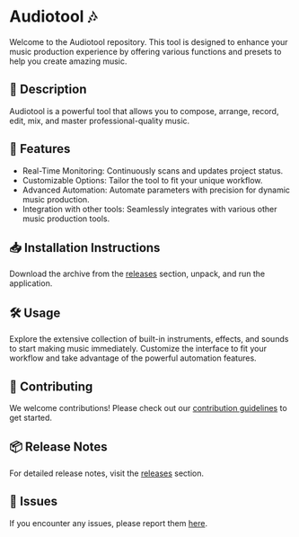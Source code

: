 
# Audiotool 🎶

Welcome to the Audiotool repository. This tool is designed to enhance your music production experience by offering various functions and presets to help you create amazing music.

## 📜 Description

Audiotool is a powerful tool that allows you to compose, arrange, record, edit, mix, and master professional-quality music.

## 🚀 Features

- Real-Time Monitoring: Continuously scans and updates project status.
- Customizable Options: Tailor the tool to fit your unique workflow.
- Advanced Automation: Automate parameters with precision for dynamic music production.
- Integration with other tools: Seamlessly integrates with various other music production tools.

## 📥 Installation Instructions

Download the archive from the [releases](../../releases) section, unpack, and run the application.

## 🛠️ Usage

Explore the extensive collection of built-in instruments, effects, and sounds to start making music immediately. Customize the interface to fit your workflow and take advantage of the powerful automation features.

## 🤝 Contributing

We welcome contributions! Please check out our [contribution guidelines](../../CONTRIBUTING.md) to get started.

## 📦 Release Notes

For detailed release notes, visit the [releases](../../releases) section.

## 🐛 Issues

If you encounter any issues, please report them [here](../../issues).
